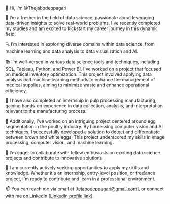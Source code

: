 👋 Hi, I’m @Thejabodeppagari

🌱 I’m a fresher in the field of data science, passionate about leveraging data-driven insights to solve real-world problems. I've recently completed my studies and am excited to kickstart my career journey in this dynamic field.

🔍 I’m interested in exploring diverse domains within data science, from machine learning and data analysis to data visualization and AI.

📚 I’m well-versed in various data science tools and techniques, including SQL, Tableau, Python, and Power BI. I've worked on a project that focused on medical inventory optimization. This project involved applying data analysis and machine learning methods to enhance the management of medical supplies, aiming to minimize waste and enhance operational efficiency.

💼 I have also completed an internship in pulp processing manufacturing, gaining hands-on experience in data collection, analysis, and interpretation relevant to the manufacturing process.

🚀 Additionally, I've worked on an intriguing project centered around egg segmentation in the poultry industry. By harnessing computer vision and AI techniques, I successfully developed a solution to detect and differentiate between brown and white eggs. This project underscored my skills in image processing, computer vision, and machine learning.

🤝 I'm eager to collaborate with fellow enthusiasts on exciting data science projects and contribute to innovative solutions.

🔎 I am currently actively seeking opportunities to apply my skills and knowledge. Whether it's an internship, entry-level position, or freelance project, I'm ready to contribute and learn in a professional environment.

📫 You can reach me via email at [tejabodeppagari@gmail.com], or connect with me on LinkedIn [[LinkedIn profile link](https://www.linkedin.com/in/theja-bodeppagari-b22590255/)].
